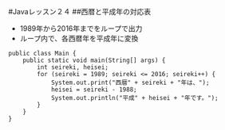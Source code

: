 #Javaレッスン２４
##西暦と平成年の対応表
- 1989年から2016年までをループで出力
- ループ内で、各西暦年を平成年に変換

```
public class Main {
    public static void main(String[] args) {
        int seireki, heisei;
        for (seireki = 1989; seireki <= 2016; seireki++) {
            System.out.print("西暦" + seireki + "年は、");
            heisei = seireki - 1988;
            System.out.println("平成" + heisei + "年です。");
        }
    }
}

```
